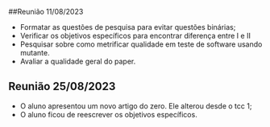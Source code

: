 ##Reunião 11/08/2023 
- Formatar as  questões de pesquisa  para evitar questões binárias;
- Verificar os objetivos específicos para encontrar diferença entre I e II
- Pesquisar sobre  como metrificar qualidade em teste de software usando mutante.
- Avaliar a qualidade geral do paper. 


## Reunião  25/08/2023
- O aluno apresentou um novo artigo do zero. Ele alterou desde o tcc 1;
- O aluno ficou de reescrever os objetivos específicos. 
